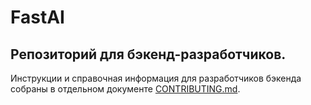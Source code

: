 # FastAI

## Репозиторий для бэкенд-разработчиков.

Инструкции и справочная информация для разработчиков бэкенда собраны в отдельном
документе [CONTRIBUTING.md](./CONTRIBUTING.md).